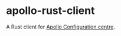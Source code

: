 # apollo-rust-client

A Rust client for [Apollo Configuration centre](https://www.apolloconfig.com/).
